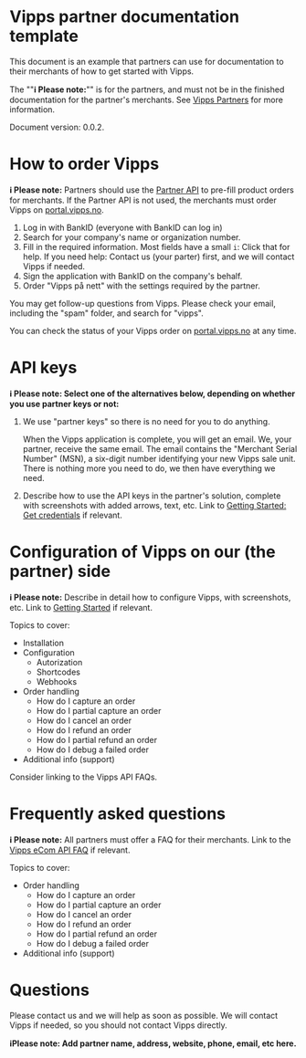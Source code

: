 # Vipps partner documentation template

This document is an example that partners can use for documentation to their
merchants of how to get started with Vipps.

The ""**ℹ️ Please note:**"" is for the partners, and must not be in the finished
documentation for the partner's merchants. See
[Vipps Partners](https://github.com/vippsas/vipps-partner)
for more information.

Document version: 0.0.2.

# How to order Vipps

**ℹ️ Please note:** Partners should use the
[Partner API](https://github.com/vippsas/vipps-partner-api)
to pre-fill product orders for merchants.
If the Partner API is not used, the merchants must order Vipps on
[portal.vipps.no](https://portal.vipps.no).

1. Log in with BankID
   (everyone with BankID can log in)
2. Search for your company's name or organization number.
3. Fill in the required information.
   Most fields have a small `i`: Click that for help.
   If you need help: Contact us (your parter) first,
   and we will contact Vipps if needed.
4. Sign the application with BankID on the company's behalf.
5. Order "Vipps på nett" with the settings required by the partner.

You may get follow-up questions from Vipps. Please check your email,
including the "spam" folder, and search for "vipps".

You can check the status of your Vipps order on
[portal.vipps.no](https://portal.vipps.no)
at any time.

# API keys

**ℹ️ Please note: Select one of the alternatives below, depending on whether you use partner keys or not:**

1. We use "partner keys" so there is no need for you to do anything.

   When the Vipps application is complete, you will get an email.
   We, your partner, receive the same email.
   The email contains the "Merchant Serial Number" (MSN),
   a six-digit number identifying your new Vipps sale unit.
   There is nothing more you need to do, we then have everything we need.

2. Describe how to use the API keys in the partner's solution,
   complete with screenshots with added arrows, text, etc.
   Link to
   [Getting Started: Get credentials](https://github.com/vippsas/vipps-developers/blob/master/vipps-getting-started.md#get-credentials)
   if relevant.

# Configuration of Vipps on our (the partner) side

**ℹ️ Please note:** Describe in detail how to configure Vipps, with screenshots, etc.
Link to
[Getting Started](https://github.com/vippsas/vipps-developers/blob/master/vipps-getting-started.md)
if relevant.

Topics to cover:

* Installation
* Configuration
  - Autorization
  - Shortcodes
  - Webhooks
* Order handling
  - How do I capture an order
  - How do I partial capture an order
  - How do I cancel an order
  - How do I refund an order
  - How do I partial refund an order
  - How do I debug a failed order
* Additional info (support)

Consider linking to the Vipps API FAQs.

# Frequently asked questions

**ℹ️ Please note:** All partners must offer a FAQ for their merchants.
Link to the
[Vipps eCom API FAQ](https://github.com/vippsas/vipps-ecom-api/blob/master/vipps-ecom-api-faq.md)
if relevant.

Topics to cover:

* Order handling
  - How do I capture an order
  - How do I partial capture an order
  - How do I cancel an order
  - How do I refund an order
  - How do I partial refund an order
  - How do I debug a failed order
* Additional info (support)

# Questions

Please contact us and we will help as soon as possible.
We will contact Vipps if needed, so you should not contact Vipps directly.

**ℹ️Please note: Add partner name, address, website, phone, email, etc here.**
